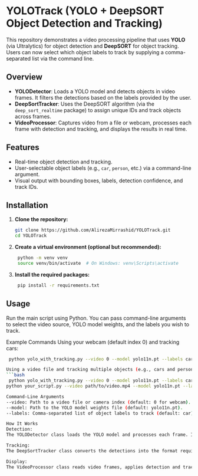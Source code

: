 # YOLOTrack (YOLO + DeepSORT Object Detection and Tracking)
This repository demonstrates a video processing pipeline that uses **YOLO** (via Ultralytics) for object detection and **DeepSORT** for object tracking. Users can now select which object labels to track by supplying a comma-separated list via the command line.

## Overview

- **YOLODetector**: Loads a YOLO model and detects objects in video frames. It filters the detections based on the labels provided by the user.
- **DeepSortTracker**: Uses the DeepSORT algorithm (via the `deep_sort_realtime` package) to assign unique IDs and track objects across frames.
- **VideoProcessor**: Captures video from a file or webcam, processes each frame with detection and tracking, and displays the results in real time.

## Features

- Real-time object detection and tracking.
- User-selectable object labels (e.g., `car`, `person`, etc.) via a command-line argument.
- Visual output with bounding boxes, labels, detection confidence, and track IDs.

## Installation

1. **Clone the repository:**

   ```bash
   git clone https://github.com/AlirezaMirrashid/YOLOTrack.git
   cd YOLOTrack

2. **Create a virtual environment (optional but recommended):**

   ```bash
    python -m venv venv
    source venv/bin/activate  # On Windows: venv\Scripts\activate

3. **Install the required packages:**

   ```bash
    pip install -r requirements.txt

## Usage

Run the main script using Python. You can pass command-line arguments to select the video source, YOLO model weights, and the labels you wish to track.

Example Commands
Using your webcam (default index 0) and tracking cars:

   ```bash
    python yolo_with_tracking.py --video 0 --model yolo11n.pt --labels car

Using a video file and tracking multiple objects (e.g., cars and persons):
   ```bash
    python yolo_with_tracking.py --video 0 --model yolo11n.pt --labels car
python your_script.py --video path/to/video.mp4 --model yolo11n.pt --labels car,person

Command-Line Arguments
--video: Path to a video file or camera index (default: 0 for webcam).
--model: Path to the YOLO model weights file (default: yolo11n.pt).
--labels: Comma-separated list of object labels to track (default: car).

How It Works
Detection:
The YOLODetector class loads the YOLO model and processes each frame. It filters the detections to include only the labels specified by the user.

Tracking:
The DeepSortTracker class converts the detections into the format required by DeepSORT and updates the tracker to maintain object identities across frames.

Display:
The VideoProcessor class reads video frames, applies detection and tracking, and overlays bounding boxes, labels, detection confidences, and unique track IDs on the frame. Press q to exit.
